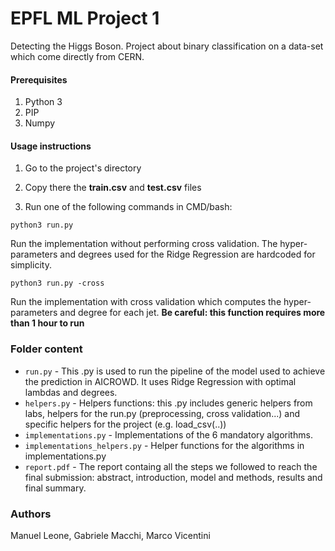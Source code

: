 # EPFL ML Project 1

Detecting the Higgs Boson. Project about binary classification on a data-set which come directly from CERN.


#### Prerequisites

1. Python 3
2. PIP
3. Numpy


#### Usage instructions

1. Go to the project's directory

2. Copy there the **train.csv** and **test.csv** files

3. Run one of the following commands in CMD/bash:

  ```
  python3 run.py
  ```
  Run the implementation without performing cross validation. The hyper-parameters and degrees used for the Ridge Regression are    hardcoded for simplicity.
  ```
  python3 run.py -cross
  ```
  Run the implementation with cross validation which computes the hyper-parameters and degree for each jet. **Be careful: this function requires more than 1 hour to run**
  
### Folder content

* `run.py` - This .py is used to run the pipeline of the model used to achieve the prediction in AICROWD. It uses Ridge Regression with  optimal lambdas and degrees. 
* `helpers.py` - Helpers functions: this .py includes generic helpers from labs, helpers for the run.py (preprocessing, cross validation...) and specific helpers for the project (e.g. load_csv(..))
* `implementations.py` - Implementations of the 6 mandatory algorithms.
* `implementations_helpers.py` - Helper functions for the algorithms in implementations.py
* `report.pdf` - The report containg all the steps we followed to reach the final submission: abstract, introduction, model and methods, results and final summary.

### Authors
Manuel Leone, Gabriele Macchi, Marco Vicentini
